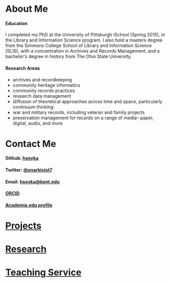 # About Me
#### Education
I completed my PhD at the University of Pittsburgh iSchool (Spring 2015), in the Library and Information Science program. I also hold a masters degree from the Simmons College School of Library and Information Science (SLIS), with a concentration in Archives and Records Management, and a bachelor’s degree in history from The Ohio State University.

#### Research Areas

   * archives and recordkeeping
   * community heritage informatics
   * community records practices
   * research data management
   * diffusion of theoretical approaches across time and space, particularly continuum thinking
   * war and military records, including veteran and family projects
   * preservation management for records on a range of media– paper, digital, audio, and more


# Contact Me
#### Github: [hsoyka](https://github.com/hsoyka)
#### Twitter: [@snarkivist7](https://twitter.com/snarkivist7)
#### Email: [hsoyka@kent.edu](mailto:hsoyka@kent.edu)
#### [ORCID](http://orcid.org/0000-0002-0566-4012)
#### [Academia.edu profile](http://pitt.academia.edu/HeatherSoyka)


# [Projects](https://hsoyka.github.io/projects.md)

# [Research](https://hsoyka.github.io/research.md)

# [Teaching Service](https://hsoyka.github.io/teaching_service.md)
